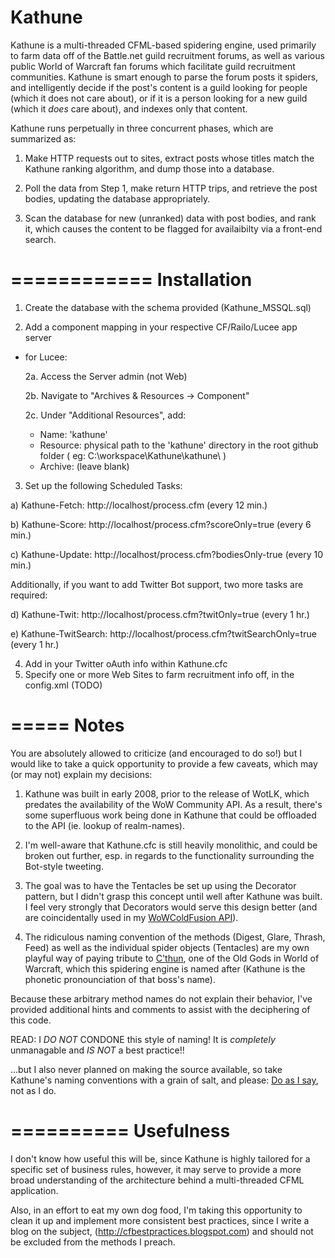Kathune
=======

Kathune is a multi-threaded CFML-based spidering engine, used primarily to farm data off of the Battle.net guild
recruitment forums, as well as various public World of Warcraft fan forums which facilitate guild recruitment
communities. Kathune is smart enough to parse the forum posts it spiders, and intelligently decide if the post's
content is a guild looking for people (which it does not care about), or if it is a person looking for a new guild
(which it *does* care about), and indexes only that content.

Kathune runs perpetually in three concurrent phases, which are summarized as:

1. Make HTTP requests out to sites, extract posts whose titles match the Kathune ranking algorithm, and dump those
into a database.

2. Poll the data from Step 1, make return HTTP trips, and retrieve the post bodies, updating the database
appropriately.

3. Scan the database for new (unranked) data with post bodies, and rank it, which causes the content to be flagged
for availaibilty via a front-end search.

============
Installation
============

1. Create the database with the schema provided (Kathune_MSSQL.sql)

2. Add a component mapping in your respective CF/Railo/Lucee app server

- for Lucee:

  2a. Access the Server admin (not Web)

  2b. Navigate to "Archives & Resources -> Component"

  2c. Under "Additional Resources", add:

  - Name: 'kathune'
  - Resource: physical path to the 'kathune' directory in the root github folder ( eg: C:\workspace\Kathune\kathune\ )
  - Archive: (leave blank)

3. Set up the following Scheduled Tasks:

  a) Kathune-Fetch: http://localhost/process.cfm (every 12 min.)
  
  b) Kathune-Score: http://localhost/process.cfm?scoreOnly=true (every 6 min.)
  
  c) Kathune-Update: http://localhost/process.cfm?bodiesOnly-true (every 10 min.)
    
  Additionally, if you want to add Twitter Bot support, two more tasks are required:
  
  d) Kathune-Twit: http://localhost/process.cfm?twitOnly=true (every 1 hr.)
  
  e) Kathune-TwitSearch: http://localhost/process.cfm?twitSearchOnly=true (every 1 hr.)
  
4. Add in your Twitter oAuth info within Kathune.cfc
5. Specify one or more Web Sites to farm recruitment info off, in the config.xml (TODO)

=====
Notes
=====

You are absolutely allowed to criticize (and encouraged to do so!) but I would like to take a quick opportunity
to provide a few caveats, which may (or may not) explain my decisions:

1. Kathune was built in early 2008, prior to the release of WotLK, which predates the availability of the WoW
Community API. As a result, there's some superfluous work being done in Kathune that could be offloaded to the
API (ie. lookup of realm-names).

2. I'm well-aware that Kathune.cfc is still heavily monolithic, and could be broken out further, esp. in regards
to the functionality surrounding the Bot-style tweeting.

3. The goal was to have the Tentacles be set up using the Decorator pattern, but I didn't grasp this concept
until well after Kathune was built. I feel very strongly that Decorators would serve this design better (and
are coincidentally used in my [WoWColdFusion API](https://github.com/Hanzo55/WoWColdFusionAPI)).

4. The ridiculous naming convention of the methods (Digest, Glare, Thrash, Feed) as well as the individual
spider objects (Tentacles) are my own playful way of paying tribute to [C'thun](http://www.wowhead.com/npc=15727),
one of the Old Gods in World of Warcraft, which this spidering engine is named after (Kathune is the phonetic
pronounciation of that boss's name). 

  Because these arbitrary method names do not explain their behavior, I've provided additional
  hints and comments to assist with the deciphering of this code. 

  READ: I *DO NOT* CONDONE this style of naming! It is *completely* unmanagable and *IS NOT* a best practice!!

  ...but I also never planned on making the source available, so take Kathune's naming conventions with a grain of
  salt, and please: [Do as I say](http://cfbestpractices.blogspot.com/), not as I do.

==========
Usefulness
==========

I don't know how useful this will be, since Kathune is highly tailored for a specific set of business
rules, however, it may serve to provide a more broad understanding of the architecture behind a
multi-threaded CFML application.

Also, in an effort to eat my own dog food, I'm taking this opportunity to clean it up and implement
more consistent best practices, since I write a blog on the subject, (http://cfbestpractices.blogspot.com)
and should not be excluded from the methods I preach.